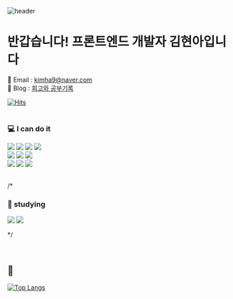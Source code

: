 ![header](https://capsule-render.vercel.app/api?type=waving&color=FF9B9B&height=250&section=header&text=hello🖐🏻&fontSize=90)

# 반갑습니다! 프론트엔드 개발자 김현아입니다
🤍 Email : kimha9@naver.com <br>
💙 Blog : [회고와 공부기록](https://velog.io/@kimha9)<br>

[![Hits](https://hits.seeyoufarm.com/api/count/incr/badge.svg?url=https%3A%2F%2Fgithub.com%2Fkim-hyeona%2Fhit-counter&count_bg=%2379C83D&title_bg=%23555555&icon=&icon_color=%23E7E7E7&title=hits&edge_flat=false)](https://hits.seeyoufarm.com)
<br>
<br>
### 💻 I can do it
<div align-items: center;>
<img src="https://img.shields.io/badge/HTML5-E34F26?style=flat&logo=HTML5&logoColor=white" />
<img src="https://img.shields.io/badge/CSS3-1572B6?style=flat&logo=CSS3&logoColor=white" />
<img src="https://img.shields.io/badge/sass-CC6699?style=flat&logo=sass&logoColor=white" />
<img src="https://img.shields.io/badge/styled.components-DB7093?style=flat&logo=styledcomponents&logoColor=white" />
<br>
<img src="https://img.shields.io/badge/JavaScript-F0DB4F?style=flat&logo=JavaScript&logoColor=white" />
<img src="https://img.shields.io/badge/React-61DAFB?style=flat&logo=React&logoColor=white" />
<img src="https://img.shields.io/badge/Next-000000?style=flat&logo=nextdotjs&logoColor=white" />
<br>
<img src="https://img.shields.io/badge/Figma-F24E1E?style=flat&logo=Figma&logoColor=white" />
<img src="https://img.shields.io/badge/Git-F05032?style=flat&logo=Git&logoColor=white" />
<img src="https://img.shields.io/badge/GitHub-181717?style=flat&logo=GitHub&logoColor=white" />
</div>

<br>

/*
### 📝 studying 
<div align-items: center;>
<img src="https://img.shields.io/badge/typescript-3178C6?style=flat&logo=typescript&logoColor=white" />
<img src="https://img.shields.io/badge/vue-4FC08D?style=flat&logo=vuedotjs&logoColor=white" />
</div>

*/

<br>


## 🤔
[![Top Langs](https://github-readme-stats.vercel.app/api/top-langs/?username=kim-hyeona&layout=compact)](https://github.com/kim-hyeona/github-readme-stats)
